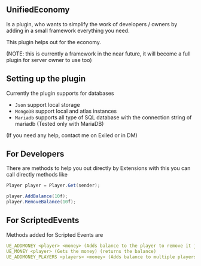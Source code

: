 ## UnifiedEconomy
Is a plugin, who wants to simplify the work of developers / owners by adding in a small framework everything you need.

This plugin helps out for the economy.

(NOTE: this is currently a framework in the near future, it will become a full plugin for server owner to use too)

## Setting up the plugin

Currently the plugin supports for databases
 - `Json` support local storage
 - `MongoDB` support local and atlas instances
 - `Mariadb` supports all type of SQL database with the connection string of mariadb (Tested only with MariaDB)

(If you need any help, contact me on Exiled or in DM)
## For Developers

There are methods to help you out directly by Extensions with this you can call directly methods like
```c#
Player player = Player.Get(sender);

player.AddBalance(10f);
player.RemoveBalance(10f);
```

## For ScriptedEvents

Methods added for Scripted Events are
```yaml
UE_ADDMONEY <player> <money> (Adds balance to the player to remove it just add -) (returns a boolean)
UE_MONEY <player> (Gets the money) (returns the balance)
UE_ADDMONEY_PLAYERS <players> <money> (Adds balance to multiple players) (returns the amount of players the balance changed)
```
